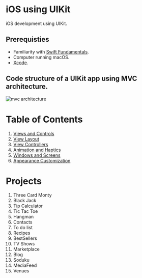 # iOS using UIKit

iOS development using UIKit.

## Prerequisties 

* Familiarity with [Swift Fundamentals](https://github.com/alexpaul/Swift-Fundamentals). 
* Computer running macOS. 
* [Xcode](https://developer.apple.com/xcode/).

## Code structure of a UIKit app using MVC architecture. 

![mvc architecture](https://docs-assets.developer.apple.com/published/4e7c26b6ad/ff7aa08f-4857-44ce-88d5-7dacbef84509.png)

# Table of Contents 

1. [Views and Controls](https://github.com/alexpaul/iOS-UIKit/blob/main/Views-and-Controls.md)
1. [View Layout]()
1. [View Controllers](https://github.com/alexpaul/iOS-UIKit/blob/main/ViewControllers.md)
1. [Animation and Haptics]()
1. [Windows and Screens]()
1. [Appearance Customization]()

# Projects

1. Three Card Monty 
1. Black Jack 
1. Tip Calculator 
1. Tic Tac Toe 
1. Hangman
1. Contacts 
1. To do list
1. Recipes
1. BestSellers
1. TV Shows
1. Marketplace
1. Blog
1. Soduku
1. MediaFeed
1. Venues

